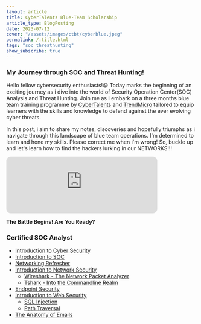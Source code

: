 ```yaml
---
layout: article
title: CyberTalents Blue-Team Scholarship
article_type: BlogPosting
date: 2023-07-12
cover: "/assets/images/ctbt/cyberblue.jpeg"
permalink: /:title.html
tags: "soc threathunting"
show_subscribe: true
---
```


### My Journey through SOC and Threat Hunting!

Hello fellow cybersecurity enthusiasts!:grinning: Today marks the beginning of an exciting journey as i dive into the world of Security Operation Center(SOC) Analysis and Threat Hunting. Join me as I embark on a three months blue team training programme by [CyberTalents](https://cybertalents.com) and [TrendMicro](https://trendmicro.com) tailored to equip learners with the skills and knowledge to defend against the ever evolving cyber threats.

In this post, i aim to share my notes, discoveries and hopefully triumphs as i navigate through this landscape of blue team operations. I'm determined to learn and hone my skills. Please correct me when i'm wrong! So, buckle up and let's learn how to find the hackers lurking in our NETWORKS!!!

<iframe style="border-radius:12px" src="https://open.spotify.com/embed/track/7KvEka1G907oYKOBLaXHff?utm_source=generator" width="400" height="150" frameBorder="0" allowfullscreen="" allow="autoplay; clipboard-write; encrypted-media; fullscreen; picture-in-picture" loading="lazy"></iframe>

**The Battle Begins! Are You Ready?**

### Certified SOC Analyst
* [Introduction to Cyber Security](soc/intoduction_to_cybersecurity.html)  
* [Introduction to SOC](soc/introduction_to_soc.html)  
* [Networking Refresher](soc/network_refresher.html)  
* [Introduction to Network Security](soc/network_security.html) 
    * [Wireshark - The Network Packet Analyzer](soc/intro_to_wireshark.html)
    * [Tshark - Into the Commandline Realm](soc/Introduction_to_tshark.html)
* [Endpoint Security](soc/endpoint_security.html)
* [Introduction to Web Security](soc/intro_to_web_security.html)   
    * [SQL Injection](soc/web_attacks.html)
    * [Path Traversal](soc/path_traversal.html)
* [The Anatomy of Emails](soc/email_anatomy.html)  

